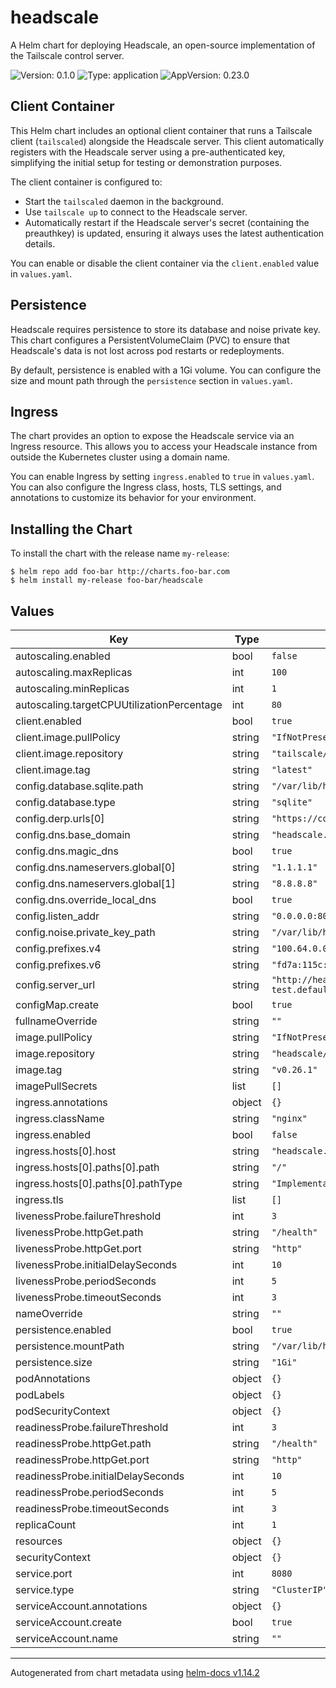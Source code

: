 # headscale

A Helm chart for deploying Headscale, an open-source implementation of the Tailscale control server.

![Version: 0.1.0](https://img.shields.io/badge/Version-0.1.0-informational?style=flat-square) ![Type: application](https://img.shields.io/badge/Type-application-informational?style=flat-square) ![AppVersion: 0.23.0](https://img.shields.io/badge/AppVersion-0.23.0-informational?style=flat-square)

## Client Container

This Helm chart includes an optional client container that runs a Tailscale client (`tailscaled`) alongside the Headscale server. This client automatically registers with the Headscale server using a pre-authenticated key, simplifying the initial setup for testing or demonstration purposes.

The client container is configured to:
- Start the `tailscaled` daemon in the background.
- Use `tailscale up` to connect to the Headscale server.
- Automatically restart if the Headscale server's secret (containing the preauthkey) is updated, ensuring it always uses the latest authentication details.

You can enable or disable the client container via the `client.enabled` value in `values.yaml`.

## Persistence

Headscale requires persistence to store its database and noise private key. This chart configures a PersistentVolumeClaim (PVC) to ensure that Headscale's data is not lost across pod restarts or redeployments.

By default, persistence is enabled with a 1Gi volume. You can configure the size and mount path through the `persistence` section in `values.yaml`.

## Ingress

The chart provides an option to expose the Headscale service via an Ingress resource. This allows you to access your Headscale instance from outside the Kubernetes cluster using a domain name.

You can enable Ingress by setting `ingress.enabled` to `true` in `values.yaml`. You can also configure the Ingress class, hosts, TLS settings, and annotations to customize its behavior for your environment.

## Installing the Chart

To install the chart with the release name `my-release`:

```console
$ helm repo add foo-bar http://charts.foo-bar.com
$ helm install my-release foo-bar/headscale
```

## Values

| Key | Type | Default | Description |
|-----|------|---------|-------------|
| autoscaling.enabled | bool | `false` |  |
| autoscaling.maxReplicas | int | `100` |  |
| autoscaling.minReplicas | int | `1` |  |
| autoscaling.targetCPUUtilizationPercentage | int | `80` |  |
| client.enabled | bool | `true` |  |
| client.image.pullPolicy | string | `"IfNotPresent"` |  |
| client.image.repository | string | `"tailscale/tailscale"` |  |
| client.image.tag | string | `"latest"` |  |
| config.database.sqlite.path | string | `"/var/lib/headscale/db.sqlite"` |  |
| config.database.type | string | `"sqlite"` |  |
| config.derp.urls[0] | string | `"https://controlplane.tailscale.com/derpmap/default"` |  |
| config.dns.base_domain | string | `"headscale.local"` |  |
| config.dns.magic_dns | bool | `true` |  |
| config.dns.nameservers.global[0] | string | `"1.1.1.1"` |  |
| config.dns.nameservers.global[1] | string | `"8.8.8.8"` |  |
| config.dns.override_local_dns | bool | `true` |  |
| config.listen_addr | string | `"0.0.0.0:8080"` |  |
| config.noise.private_key_path | string | `"/var/lib/headscale/noise_private.key"` |  |
| config.prefixes.v4 | string | `"100.64.0.0/10"` |  |
| config.prefixes.v6 | string | `"fd7a:115c:a1e0::/48"` |  |
| config.server_url | string | `"http://headscale-test.default.svc.cluster.local:8080"` |  |
| configMap.create | bool | `true` |  |
| fullnameOverride | string | `""` |  |
| image.pullPolicy | string | `"IfNotPresent"` |  |
| image.repository | string | `"headscale/headscale"` |  |
| image.tag | string | `"v0.26.1"` |  |
| imagePullSecrets | list | `[]` |  |
| ingress.annotations | object | `{}` |  |
| ingress.className | string | `"nginx"` |  |
| ingress.enabled | bool | `false` |  |
| ingress.hosts[0].host | string | `"headscale.local"` |  |
| ingress.hosts[0].paths[0].path | string | `"/"` |  |
| ingress.hosts[0].paths[0].pathType | string | `"ImplementationSpecific"` |  |
| ingress.tls | list | `[]` |  |
| livenessProbe.failureThreshold | int | `3` |  |
| livenessProbe.httpGet.path | string | `"/health"` |  |
| livenessProbe.httpGet.port | string | `"http"` |  |
| livenessProbe.initialDelaySeconds | int | `10` |  |
| livenessProbe.periodSeconds | int | `5` |  |
| livenessProbe.timeoutSeconds | int | `3` |  |
| nameOverride | string | `""` |  |
| persistence.enabled | bool | `true` |  |
| persistence.mountPath | string | `"/var/lib/headscale"` |  |
| persistence.size | string | `"1Gi"` |  |
| podAnnotations | object | `{}` |  |
| podLabels | object | `{}` |  |
| podSecurityContext | object | `{}` |  |
| readinessProbe.failureThreshold | int | `3` |  |
| readinessProbe.httpGet.path | string | `"/health"` |  |
| readinessProbe.httpGet.port | string | `"http"` |  |
| readinessProbe.initialDelaySeconds | int | `10` |  |
| readinessProbe.periodSeconds | int | `5` |  |
| readinessProbe.timeoutSeconds | int | `3` |  |
| replicaCount | int | `1` |  |
| resources | object | `{}` |  |
| securityContext | object | `{}` |  |
| service.port | int | `8080` |  |
| service.type | string | `"ClusterIP"` |  |
| serviceAccount.annotations | object | `{}` |  |
| serviceAccount.create | bool | `true` |  |
| serviceAccount.name | string | `""` |  |

----------------------------------------------
Autogenerated from chart metadata using [helm-docs v1.14.2](https://github.com/norwoodj/helm-docs/releases/v1.14.2)
